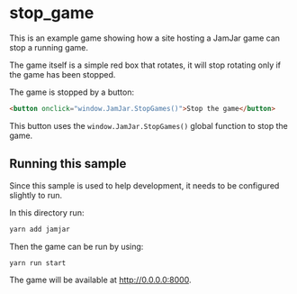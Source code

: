 # stop_game

This is an example game showing how a site hosting a JamJar game can stop a running game.

The game itself is a simple red box that rotates, it will stop rotating only if the game has been stopped.

The game is stopped by a button:

```html
<button onclick="window.JamJar.StopGames()">Stop the game</button>
```

This button uses the `window.JamJar.StopGames()` global function to stop the game.

## Running this sample

Since this sample is used to help development, it needs to be configured slightly to run.

In this directory run:

```bash
yarn add jamjar
```

Then the game can be run by using:

```bash
yarn run start
```

The game will be available at <http://0.0.0.0:8000>.
